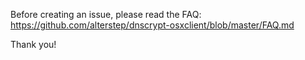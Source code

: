 Before creating an issue, please read the FAQ: https://github.com/alterstep/dnscrypt-osxclient/blob/master/FAQ.md

Thank you!

